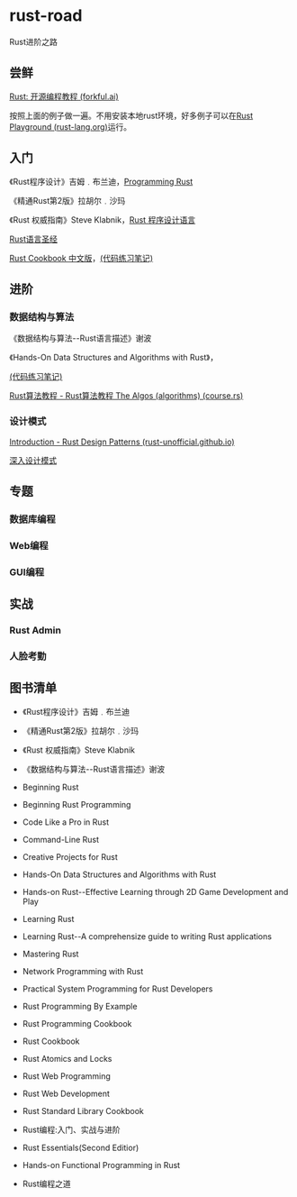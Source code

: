 # rust-road
Rust进阶之路

## 尝鲜

[Rust: 开源编程教程 (forkful.ai)](https://forkful.ai/zh/rust/)

按照上面的例子做一遍。不用安装本地rust环境，好多例子可以在[Rust Playground (rust-lang.org)](https://play.rust-lang.org/?version=stable&mode=debug&edition=2021)运行。

## 入门

《Rust程序设计》吉姆﹒布兰迪，[Programming Rust](https://blog.fudenglong.site/Programming-Rust/)

《精通Rust第2版》拉胡尔﹒沙玛

《Rust 权威指南》Steve Klabnik，[Rust 程序设计语言](https://rustwiki.org/zh-CN/book/)

[Rust语言圣经](https://course.rs)

[Rust Cookbook 中文版](https://rustwiki.org/zh-CN/rust-cookbook/intro.html)，[(代码练习笔记)](https://github.com/zangke/rust-cookbook)

## 进阶

### 数据结构与算法

《数据结构与算法--Rust语言描述》谢波

《Hands-On Data Structures and Algorithms with Rust》，

[(代码练习笔记)](https://github.com/zangke/Hands-On-Data-Structures-and-Algorithms-with-Rust)

[Rust算法教程 - Rust算法教程 The Algos (algorithms) (course.rs)](https://algo.course.rs/about-book.html)

### 设计模式

[Introduction - Rust Design Patterns (rust-unofficial.github.io)](https://rust-unofficial.github.io/patterns/)

[深入设计模式](https://refactoringguru.cn/design-patterns)

## 专题

### 数据库编程

### Web编程

### GUI编程

## 实战

### Rust Admin

### 人脸考勤

## 图书清单

- 《Rust程序设计》吉姆﹒布兰迪
- 《精通Rust第2版》拉胡尔﹒沙玛
- 《Rust 权威指南》Steve Klabnik
- 《数据结构与算法--Rust语言描述》谢波
- Beginning Rust

- Beginning Rust Programming
- Code Like a Pro in Rust
- Command-Line Rust
- Creative Projects for Rust
- Hands-On Data Structures and Algorithms with Rust
- Hands-on Rust--Effective Learning through 2D Game Development and Play
- Learning Rust
- Learning Rust--A comprehensize guide to writing Rust applications
- Mastering Rust
- Network Programming with Rust
- Practical System Programming for Rust Developers
- Rust Programming By Example
- Rust Programming Cookbook
- Rust Cookbook
- Rust Atomics and Locks
- Rust Web Programming
- Rust Web Development
- Rust Standard Library Cookbook
- Rust编程:入门、实战与进阶
- Rust Essentials(Second Editior)
- Hands-on Functional Programming in Rust
- Rust编程之道

